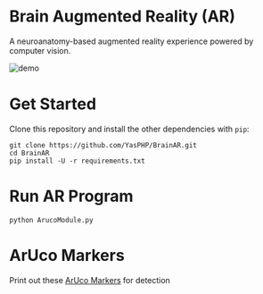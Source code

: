 # Brain Augmented Reality (AR)
A neuroanatomy-based augmented reality experience powered by computer vision.

![demo](https://discord.com/channels/792469912295440434/792469912295440438/854576386094268417)
# Get Started
Clone this repository and install the other dependencies with ```pip```:
```
git clone https://github.com/YasPHP/BrainAR.git
cd BrainAR
pip install -U -r requirements.txt
```

# Run AR Program
```
python ArucoModule.py
```
# ArUco Markers
Print out these [ArUco Markers](https://github.com/YasPHP/BrainAR/tree/main/ArucoMarkers) for detection 

